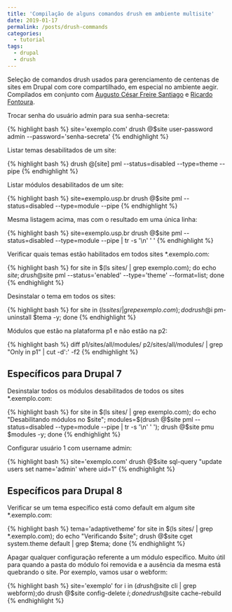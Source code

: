 ```yaml
---
title: 'Compilação de alguns comandos drush em ambiente multisite'
date: 2019-01-17
permalink: /posts/drush-commands
categories: 
  - tutorial
tags:
  - drupal
  - drush
---
```


Seleção de comandos drush usados para gerenciamento de centenas de sites
em Drupal com core compartilhado, em especial no ambiente aegir. 
Compilados em conjunto com [Augusto César Freire Santiago](https://github.com/acesarfs) e [Ricardo Fontoura](https://github.com/ricardfo).

Trocar senha do usuário admin para sua senha-secreta:

{% highlight bash %}
site='exemplo.com'
drush @$site user-password admin --password='senha-secreta'
{% endhighlight %}

Listar temas desabilitados de um site:

{% highlight bash %}
drush @[site] pml --status=disabled --type=theme --pipe
{% endhighlight %}

Listar módulos desabilitados de um site:

{% highlight bash %}
site=exemplo.usp.br
drush @$site pml --status=disabled --type=module --pipe
{% endhighlight %}

Mesma listagem acima, mas com o resultado em uma única linha:

{% highlight bash %}
site=exemplo.usp.br
drush @$site pml --status=disabled --type=module --pipe | tr -s '\n' ' '
{% endhighlight %}

Verificar quais temas estão habilitados em todos sites *.exemplo.com:

{% highlight bash %}
for site in $(ls sites/ | grep exemplo.com); 
do 
  echo $site; 
  drush @$site pml --status='enabled' --type='theme' --format=list; 
done
{% endhighlight %}

Desinstalar o tema em todos os sites:

{% highlight bash %}
for site in $(ls sites/ | grep exemplo.com); 
do
  drush @$i pm-uninstall $tema -y; 
done
{% endhighlight %}

Módulos que estão na plataforma p1 e não estão na p2:

{% highlight bash %}
diff  p1/sites/all/modules/ p2/sites/all/modules/ | grep "Only in p1" | cut -d':' -f2
{% endhighlight %}

## Específicos para Drupal 7

Desinstalar todos os módulos desabilitados de todos os sites *.exemplo.com:

{% highlight bash %}
for site in $(ls sites/ | grep exemplo.com);
do 
  echo "Desabilitando módulos no $site"; 
  modules=$(drush @$site pml --status=disabled --type=module --pipe | tr -s '\n' ' '); 
  drush @$site pmu $modules -y; 
done
{% endhighlight %}

Configurar usuário 1 com username admin:

{% highlight bash %}
site='exemplo.com'
drush @$site sql-query "update users set name='admin' where uid=1"
{% endhighlight %}

## Específicos para Drupal 8

Verificar se um tema específico está como default em algum site *.exemplo.com:

{% highlight bash %}
tema='adaptivetheme'
for site in $(ls sites/ | grep *.exemplo.com);
do 
  echo "Verificando $site"; 
  drush @$site cget system.theme default | grep $tema; 
done
{% endhighlight %}

Apagar qualquer configuração referente a um módulo específico.
Muito útil para quando a pasta do módulo foi removida e a ausência da mesma
está quebrando o site. Por exemplo, vamos usar o webform:

{% highlight bash %}
site='exemplo'
for i in $(drush @$site cli | grep webform);do 
  drush @$site config-delete $i;
done
drush @$site cache-rebuild
{% endhighlight %}

